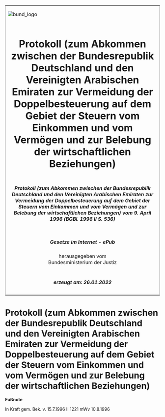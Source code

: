 <span id="DECKBLATT.html"></span>

<table border="0" frame="border" width="100%">

<tr valign="top">

<td align="left">

![bund\_logo](BfJ_2021_Web_de_de.gif)

</td>

<td align="right">

 

</td>

</tr>

<tr align="center" valign="middle">

<td colspan="2">

# Protokoll (zum Abkommen zwischen der Bundesrepublik Deutschland und den Vereinigten Arabischen Emiraten zur Vermeidung der Doppelbesteuerung auf dem Gebiet der Steuern vom Einkommen und vom Vermögen und zur Belebung der wirtschaftlichen Beziehungen)

</td>

</tr>

<tr align="center" valign="middle">

<td colspan="2">

##### Protokoll (zum Abkommen zwischen der Bundesrepublik Deutschland und den Vereinigten Arabischen Emiraten zur Vermeidung der Doppelbesteuerung auf dem Gebiet der Steuern vom Einkommen und vom Vermögen und zur Belebung der wirtschaftlichen Beziehungen) vom 9. April 1996 (BGBl. 1996 II S. 536)

</td>

</tr>

<tr align="center" valign="middle">

<td colspan="2">

  
  

##### Gesetze im Internet - ePub  
  
herausgegeben vom  
Bundesministerium der Justiz

</td>

</tr>

<tr align="center" valign="bottom">

<td colspan="2">

  
  

##### erzeugt am: 26.01.2022

</td>

</tr>

</table>

<span id="BJNR053620996.html"></span>

# Protokoll (zum Abkommen zwischen der Bundesrepublik Deutschland und den Vereinigten Arabischen Emiraten zur Vermeidung der Doppelbesteuerung auf dem Gebiet der Steuern vom Einkommen und vom Vermögen und zur Belebung der wirtschaftlichen Beziehungen)

<div>

  
**Fußnote**

<div class="jnhtml">

<div>

<div class="jurAbsatz">

In Kraft gem. Bek. v. 15.7.1996 II 1221 mWv 10.8.1996

</div>

</div>

</div>

</div>
